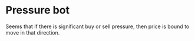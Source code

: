 # Pressure bot

Seems that if there is significant buy or sell pressure,
then price is bound to move in that direction.